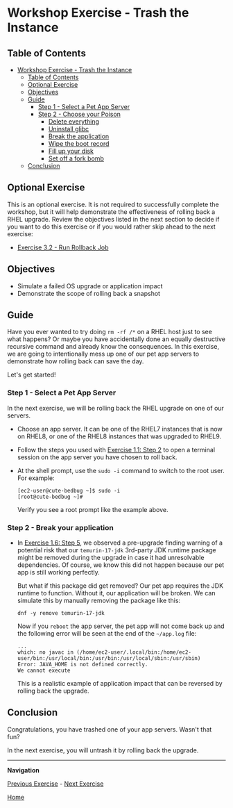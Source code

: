 # Workshop Exercise - Trash the Instance

## Table of Contents

- [Workshop Exercise - Trash the Instance](#workshop-exercise---trash-the-instance)
  - [Table of Contents](#table-of-contents)
  - [Optional Exercise](#optional-exercise)
  - [Objectives](#objectives)
  - [Guide](#guide)
    - [Step 1 - Select a Pet App Server](#step-1---select-a-pet-app-server)
    - [Step 2 - Choose your Poison](#step-2---choose-your-poison)
      - [Delete everything](#delete-everything)
      - [Uninstall glibc](#uninstall-glibc)
      - [Break the application](#break-the-application)
      - [Wipe the boot record](#wipe-the-boot-record)
      - [Fill up your disk](#fill-up-your-disk)
      - [Set off a fork bomb](#set-off-a-fork-bomb)
  - [Conclusion](#conclusion)

## Optional Exercise

This is an optional exercise. It is not required to successfully complete the workshop, but it will help demonstrate the effectiveness of rolling back a RHEL upgrade. Review the objectives listed in the next section to decide if you want to do this exercise or if you would rather skip ahead to the next exercise:

* [Exercise 3.2 - Run Rollback Job](3.2-rollback/README.md)

## Objectives

* Simulate a failed OS upgrade or application impact
* Demonstrate the scope of rolling back a snapshot

## Guide

Have you ever wanted to try doing `rm -rf /*` on a RHEL host just to see what happens? Or maybe you have accidentally done an equally destructive recursive command and already know the consequences. In this exercise, we are going to intentionally mess up one of our pet app servers to demonstrate how rolling back can save the day.

Let's get started!

### Step 1 - Select a Pet App Server

In the next exercise, we will be rolling back the RHEL upgrade on one of our servers.

- Choose an app server. It can be one of the RHEL7 instances that is now on RHEL8, or one of the RHEL8 instances that was upgraded to RHEL9.

- Follow the steps you used with [Exercise 1.1: Step 2](../1.1-setup/README.md#step-2---open-a-terminal-session) to open a terminal session on the app server you have chosen to roll back.

- At the shell prompt, use the `sudo -i` command to switch to the root user. For example:

  ```
  [ec2-user@cute-bedbug ~]$ sudo -i
  [root@cute-bedbug ~]#
  ```

  Verify you see a root prompt like the example above.

### Step 2 - Break your application

- In [Exercise 1.6: Step 5](../1.6-my-pet-app/README.md#step-5---run-another-pre-upgrade-report), we observed a pre-upgrade finding warning of a potential risk that our `temurin-17-jdk` 3rd-party JDK runtime package might be removed during the upgrade in case it had unresolvable dependencies. Of course, we know this did not happen because our pet app is still working perfectly.

  But what if this package did get removed? Our pet app requires the JDK runtime to function. Without it, our application will be broken. We can simulate this by manually removing the package like this:

  ```
  dnf -y remove temurin-17-jdk
  ```

  Now if you `reboot` the app server, the pet app will not come back up and the following error will be seen at the end of the `~/app.log` file:

  ```
  ...
  which: no javac in (/home/ec2-user/.local/bin:/home/ec2-user/bin:/usr/local/bin:/usr/bin:/usr/local/sbin:/usr/sbin)
  Error: JAVA_HOME is not defined correctly.
  We cannot execute
  ```

  This is a realistic example of application impact that can be reversed by rolling back the upgrade.

## Conclusion

Congratulations, you have trashed one of your app servers. Wasn't that fun?

In the next exercise, you will untrash it by rolling back the upgrade.

---

**Navigation**

[Previous Exercise](../2.4-check-pet-app/README.md) - [Next Exercise](../3.2-rollback/README.md)

[Home](../README.md)
